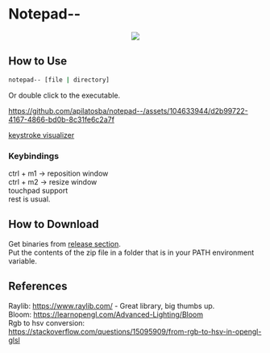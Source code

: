 # Notepad--
<p align="center">
  <img src="https://github.com/apilatosba/notepad--/assets/104633944/56c027f8-8a44-4055-9644-2ed75d00664d)" />
</p>  

## How to Use
```cmd
notepad-- [file | directory]
```
Or double click to the executable.



https://github.com/apilatosba/notepad--/assets/104633944/d2b99722-4167-4866-bd0b-8c31fe6c2a7f  




[keystroke visualizer](https://github.com/mulaRahul/keyviz)  
  
### Keybindings
ctrl + m1 -> reposition window  
ctrl + m2 -> resize window  
touchpad support  
rest is usual.

## How to Download 
Get binaries from [release section](https://github.com/apilatosba/notepad--/releases).  
Put the contents of the zip file in a folder that is in your PATH environment variable.  

## References
Raylib: https://www.raylib.com/ - Great library, big thumbs up.  
Bloom: https://learnopengl.com/Advanced-Lighting/Bloom  
Rgb to hsv conversion: https://stackoverflow.com/questions/15095909/from-rgb-to-hsv-in-opengl-glsl  

